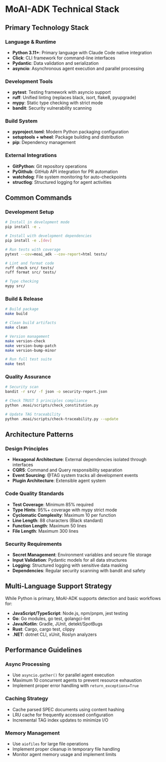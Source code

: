 # MoAI-ADK Technical Stack

## Primary Technology Stack

### Language & Runtime
- **Python 3.11+**: Primary language with Claude Code native integration
- **Click**: CLI framework for command-line interfaces
- **Pydantic**: Data validation and serialization
- **asyncio**: Asynchronous agent execution and parallel processing

### Development Tools
- **pytest**: Testing framework with asyncio support
- **ruff**: Unified linting (replaces black, isort, flake8, pyupgrade)
- **mypy**: Static type checking with strict mode
- **bandit**: Security vulnerability scanning

### Build System
- **pyproject.toml**: Modern Python packaging configuration
- **setuptools + wheel**: Package building and distribution
- **pip**: Dependency management

### External Integrations
- **GitPython**: Git repository operations
- **PyGithub**: GitHub API integration for PR automation
- **watchdog**: File system monitoring for auto-checkpoints
- **structlog**: Structured logging for agent activities

## Common Commands

### Development Setup
```bash
# Install in development mode
pip install -e .

# Install with development dependencies
pip install -e .[dev]

# Run tests with coverage
pytest --cov=moai_adk --cov-report=html tests/

# Lint and format code
ruff check src/ tests/
ruff format src/ tests/

# Type checking
mypy src/
```

### Build & Release
```bash
# Build package
make build

# Clean build artifacts
make clean

# Version management
make version-check
make version-bump-patch
make version-bump-minor

# Run full test suite
make test
```

### Quality Assurance
```bash
# Security scan
bandit -r src/ -f json -o security-report.json

# Check TRUST 5 principles compliance
python .moai/scripts/check_constitution.py

# Update TAG traceability
python .moai/scripts/check-traceability.py --update
```

## Architecture Patterns

### Design Principles
- **Hexagonal Architecture**: External dependencies isolated through interfaces
- **CQRS**: Command and Query responsibility separation
- **Event Sourcing**: @TAG system tracks all development events
- **Plugin Architecture**: Extensible agent system

### Code Quality Standards
- **Test Coverage**: Minimum 85% required
- **Type Hints**: 95%+ coverage with mypy strict mode
- **Cyclomatic Complexity**: Maximum 10 per function
- **Line Length**: 88 characters (Black standard)
- **Function Length**: Maximum 50 lines
- **File Length**: Maximum 300 lines

### Security Requirements
- **Secret Management**: Environment variables and secure file storage
- **Input Validation**: Pydantic models for all data structures
- **Logging**: Structured logging with sensitive data masking
- **Dependencies**: Regular security scanning with bandit and safety

## Multi-Language Support Strategy

While Python is primary, MoAI-ADK supports detection and basic workflows for:
- **JavaScript/TypeScript**: Node.js, npm/pnpm, jest testing
- **Go**: Go modules, go test, golangci-lint
- **Java/Kotlin**: Gradle, JUnit, detekt/SpotBugs
- **Rust**: Cargo, cargo test, clippy
- **.NET**: dotnet CLI, xUnit, Roslyn analyzers

## Performance Guidelines

### Async Processing
- Use `asyncio.gather()` for parallel agent execution
- Maximum 10 concurrent agents to prevent resource exhaustion
- Implement proper error handling with `return_exceptions=True`

### Caching Strategy
- Cache parsed SPEC documents using content hashing
- LRU cache for frequently accessed configuration
- Incremental TAG index updates to minimize I/O

### Memory Management
- Use `aiofiles` for large file operations
- Implement proper cleanup in temporary file handling
- Monitor agent memory usage and implement limits